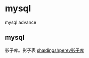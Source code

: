 # mysql
mysql advance

## mysql
影子库。影子表
[shardingshperey影子库](https://shardingsphere.apache.org/document/current/cn/reference/shadow/)



